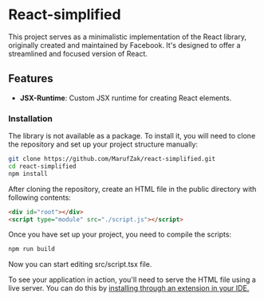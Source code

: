 # React-simplified

This project serves as a minimalistic implementation of the React library, originally created and maintained by Facebook. It's designed to offer a streamlined and focused version of React.

## Features

- **JSX-Runtime**: Custom JSX runtime for creating React elements.

### Installation

The library is not available as a package. To install it, you will need to clone the repository and set up your project structure manually:

```bash
git clone https://github.com/MarufZak/react-simplified.git
cd react-simplified
npm install
```

After cloning the repository, create an HTML file in the public directory with following contents:

```html
<div id="root"></div>
<script type="module" src="./script.js"></script>
```

Once you have set up your project, you need to compile the scripts:

```bash
npm run build
```

Now you can start editing src/script.tsx file.

To see your application in action, you'll need to serve the HTML file using a live server. You can do this by [installing through an extension in your IDE.](https://marketplace.visualstudio.com/items?itemName=ritwickdey.LiveServer)
